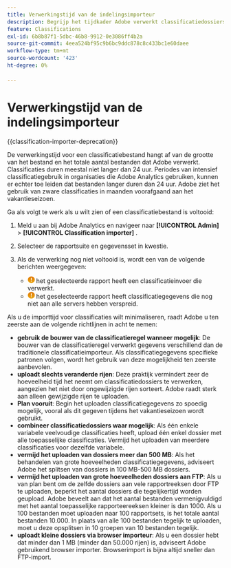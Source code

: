 ```yaml
---
title: Verwerkingstijd van de indelingsimporteur
description: Begrijp het tijdkader Adobe verwerkt classificatiedossiers, en hoe te om verwerkingstijd te minimaliseren.
feature: Classifications
exl-id: 6b8b87f1-5dbc-46b8-9912-0e3086ff4b2a
source-git-commit: 4eea524bf95c9b6bc9ddc878c8c433bc1e60daee
workflow-type: tm+mt
source-wordcount: '423'
ht-degree: 0%

---
```


# Verwerkingstijd van de indelingsimporteur

{{classification-importer-deprecation}}

De verwerkingstijd voor een classificatiebestand hangt af van de grootte van het bestand en het totale aantal bestanden dat Adobe verwerkt. Classificaties duren meestal niet langer dan 24 uur. Periodes van intensief classificatiegebruik in organisaties die Adobe Analytics gebruiken, kunnen er echter toe leiden dat bestanden langer duren dan 24 uur. Adobe ziet het gebruik van zware classificaties in maanden voorafgaand aan het vakantieseizoen.

Ga als volgt te werk als u wilt zien of een classificatiebestand is voltooid:

1. Meld u aan bij Adobe Analytics en navigeer naar **[!UICONTROL Admin]** > **[!UICONTROL Classification importer]** .
2. Selecteer de rapportsuite en gegevensset in kwestie.
3. Als de verwerking nog niet voltooid is, wordt een van de volgende berichten weergegeven:

   * ![ Bericht ](assets/icon_notice_notice.gif) het geselecteerde rapport heeft een classificatieinvoer die verwerkt.
   * ![ Bericht ](assets/icon_notice_notice.gif) het geselecteerde rapport heeft classificatiegegevens die nog niet aan alle servers hebben verspreid.

Als u de importtijd voor classificaties wilt minimaliseren, raadt Adobe u ten zeerste aan de volgende richtlijnen in acht te nemen:

* **gebruik de bouwer van de classificatieregel wanneer mogelijk**: De bouwer van de classificatieregel verwerkt gegevens verschillend dan de traditionele classificatieimporteur. Als classificatiegegevens specifieke patronen volgen, wordt het gebruik van deze mogelijkheid ten zeerste aanbevolen.
* **uploadt slechts veranderde rijen**: Deze praktijk vermindert zeer de hoeveelheid tijd het neemt om classificatiedossiers te verwerken, aangezien het niet door ongewijzigde rijen sorteert. Adobe raadt sterk aan alleen gewijzigde rijen te uploaden.
* **Plan vooruit**: Begin het uploaden classificatiegegevens zo spoedig mogelijk, vooral als dit gegeven tijdens het vakantieseizoen wordt gebruikt.
* **combineer classificatiedossiers waar mogelijk**: Als één enkele variabele veelvoudige classificaties heeft, upload één enkel dossier met alle toepasselijke classificaties. Vermijd het uploaden van meerdere classificaties voor dezelfde variabele.
* **vermijd het uploaden van dossiers meer dan 500 MB**: Als het behandelen van grote hoeveelheden classificatiegegevens, adviseert Adobe het splitsen van dossiers in 100 MB-500 MB dossiers.
* **vermijd het uploaden van grote hoeveelheden dossiers aan FTP**: Als u van plan bent om de zelfde dossiers aan vele rapportreeksen door FTP te uploaden, beperkt het aantal dossiers die tegelijkertijd worden geupload. Adobe beveelt aan dat het aantal bestanden vermenigvuldigd met het aantal toepasselijke rapporteereeksen kleiner is dan 1000. Als u 100 bestanden moet uploaden naar 100 rapportsets, is het totale aantal bestanden 10.000. In plaats van alle 100 bestanden tegelijk te uploaden, moet u deze opsplitsen in 10 groepen van 10 bestanden tegelijk.
* **uploadt kleine dossiers via browser importeur**: Als u een dossier hebt dat minder dan 1 MB (minder dan 50.000 rijen) is, adviseert Adobe gebruikend browser importer. Browserimport is bijna altijd sneller dan FTP-import.
